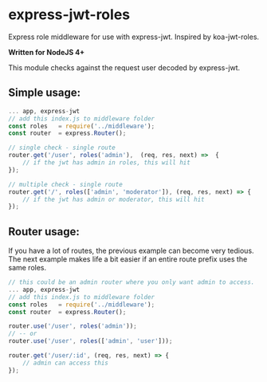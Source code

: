 # express-jwt-roles
Express role middleware for use with express-jwt. Inspired by koa-jwt-roles.

**Written for NodeJS 4+**

This module checks against the request user decoded by express-jwt.

## Simple usage:
```js
... app, express-jwt
// add this index.js to middleware folder
const roles   = require('../middleware');
const router  = express.Router();

// single check - single route
router.get('/user', roles('admin'),  (req, res, next) =>  {
    // if the jwt has admin in roles, this will hit
});

// multiple check - single route
router.get('/', roles(['admin', 'moderator']), (req, res, next) => {
    // if the jwt has admin or moderator, this will hit
});
```

## Router usage:

If you have a lot of routes, the previous example can become very tedious. The next example makes life a bit easier if an entire route prefix uses the same roles.

```js
// this could be an admin router where you only want admin to access.
... app, express-jwt
// add this index.js to middleware folder
const roles   = require('../middleware');
const router  = express.Router();

router.use('/user', roles('admin'));
// -- or
router.use('/user', roles(['admin', 'user']));

router.get('/user/:id', (req, res, next) => {
    // admin can access this
});
```
